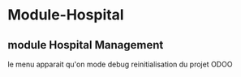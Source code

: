 # Module-Hospital
## module Hospital Management
le menu apparait qu'on mode debug
reinitialisation du projet ODOO 

